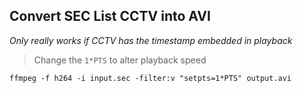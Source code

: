 ## Convert SEC List CCTV into AVI

_Only really works if CCTV has the timestamp embedded in playback_

> Change the `1*PTS` to alter playback speed

```shell
ffmpeg -f h264 -i input.sec -filter:v "setpts=1*PTS" output.avi
```
